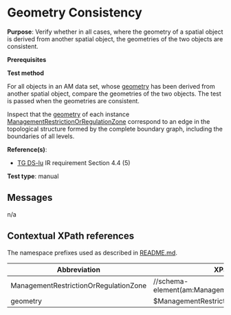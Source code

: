 # Geometry Consistency

**Purpose**: Verify whether in all cases, where the geometry of a spatial object is derived from another spatial object, the geometries of the two objects are consistent.

**Prerequisites**

**Test method**

For all objects in an AM data set, whose [geometry](#geometry) has been derived from another spatial object, compare the geometries of the two objects. The test is passed when the geometries are consistent.

Inspect that the [geometry](#geometry) of each instance [ManagementRestrictionOrRegulationZone](#ManagementRestrictionOrRegulationZone) correspond to an edge in the topological structure formed by the complete boundary graph, including the boundaries of all levels.

**Reference(s)**: 

* [TG DS-lu](./README.md#ref_TG_DS_LU) IR requirement Section 4.4 (5)

**Test type**: manual

## Messages

n/a

## Contextual XPath references

The namespace prefixes used as described in [README.md](./README.md#namespaces).

Abbreviation                                               |  XPath expression
---------------------------------------------------------- | -------------------------------------------------------------------------
ManagementRestrictionOrRegulationZone <a name="ManagementRestrictionOrRegulationZone"></a>   | //schema-element(am:ManagementRestrictionOrRegulationZone)
geometry <a name="geometry"></a>  | $ManagementRestrictionOrRegulationZone/*:geometry
